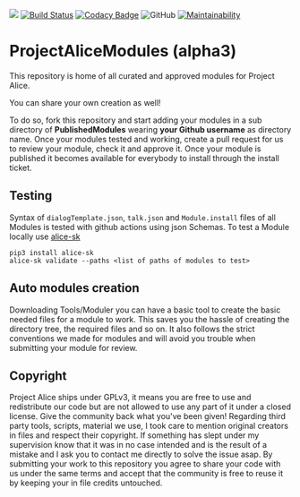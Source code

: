![](https://github.com/project-alice-assistant/ProjectAliceModules/workflows/Modules%20Validation/badge.svg)
[![Build Status](https://travis-ci.org/project-alice-powered-by-snips/ProjectAliceModules.svg?branch=master)](https://travis-ci.org/project-alice-powered-by-snips/ProjectAliceModules) [![Codacy Badge](https://api.codacy.com/project/badge/Grade/8c37d708cde34cb998b45ff5d6e92d43)](https://www.codacy.com/manual/ProjectAlice/ProjectAliceModules?utm_source=github.com&amp;utm_medium=referral&amp;utm_content=project-alice-powered-by-snips/ProjectAliceModules&amp;utm_campaign=Badge_Grade) ![GitHub](https://img.shields.io/github/license/Psychokiller1888/ProjectAliceModules) [![Maintainability](https://api.codeclimate.com/v1/badges/1c61965accf480b5d5ef/maintainability)](https://codeclimate.com/github/project-alice-powered-by-snips/ProjectAliceModules/maintainability)

# ProjectAliceModules (alpha3)

This repository is home of all curated and approved modules for Project Alice.

You can share your own creation as well!

To do so, fork this repository and start adding your modules in a sub directory of **PublishedModules** wearing **your Github username** as directory name. Once your modules tested and working, create a pull request for us to review your module, check it and approve it. Once your module is published it becomes available for everybody to install through the install ticket.


## Testing
Syntax of `dialogTemplate.json`, `talk.json` and `Module.install` files of all Modules is tested with github actions using json Schemas.
To test a Module locally use [alice-sk](https://github.com/project-alice-powered-by-snips/ProjectAliceSkillKit)
```
pip3 install alice-sk
alice-sk validate --paths <list of paths of modules to test>
```


## Auto modules creation
Downloading Tools/Moduler you can have a basic tool to create the basic needed files for a module to work. This saves you the hassle of creating the directory tree, the required files and so on. It also follows the strict conventions we made for modules and will avoid you trouble when submitting your module for review.


## Copyright
Project Alice ships under GPLv3, it means you are free to use and redistribute our code but are not allowed to use any part of it under a closed license. Give the community back what you've been given!
Regarding third party tools, scripts, material we use, I took care to mention original creators in files and respect their copyright. If something has slept under my supervision know that it was in no case intended and is the result of a mistake and I ask you to contact me directly to solve the issue asap.
By submitting your work to this repository you agree to share your code with us under the same terms and accept that the community is free to reuse it by keeping your in file credits untouched.
